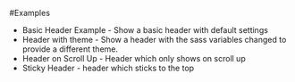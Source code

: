 #Examples

* Basic Header Example - Show a basic header with default settings
* Header with theme - Show a header with the sass variables changed to provide a different theme.
* Header on Scroll Up - Header which only shows on scroll up
* Sticky Header - header which sticks to the top 

